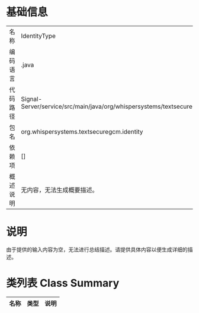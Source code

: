 # 基础信息

|      |      |
|------|------|
| 名称 | IdentityType |
| 编码语言 | .java |
| 代码路径 | Signal-Server/service/src/main/java/org/whispersystems/textsecuregcm/identity/IdentityType.java |
| 包名 | org.whispersystems.textsecuregcm.identity |
| 依赖项 | [] |
| 概述说明 | 无内容，无法生成概要描述。 |

# 说明

由于提供的输入内容为空，无法进行总结描述。请提供具体内容以便生成详细的描述。

# 类列表 Class Summary

| 名称   | 类型  | 说明 |
|-------|------|-------------|




